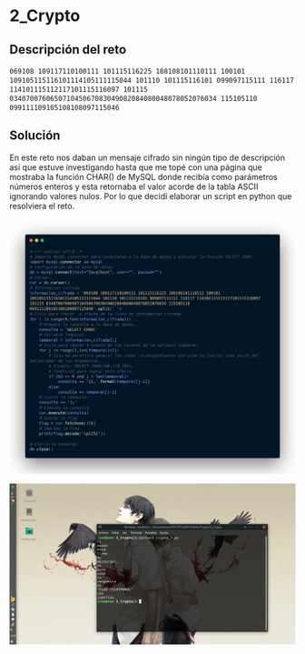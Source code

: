 # 2_Crypto

## Descripción del reto

```
069108 109117110100111 101115116225 108108101110111 100101 109105115116101114105111115044 101110 101115116101 099097115111 116117 114101115112117101115116097 101115 034070076065071045067083049082084080048078052076034 115105110 099111109105108108097115046 
```

## Solución

En este reto nos daban un mensaje cifrado sin ningún tipo de descripción así que estuve investigando hasta que me topé con una página que mostraba la función CHAR() de MySQL donde recibía como parámetros números enteros y esta retornaba el valor acorde de la tabla ASCII ignorando valores nulos. Por lo que decidí elaborar un script en python que resolviera el reto.

![Script](Images/01.png)

![Flag](Images/02.png)
